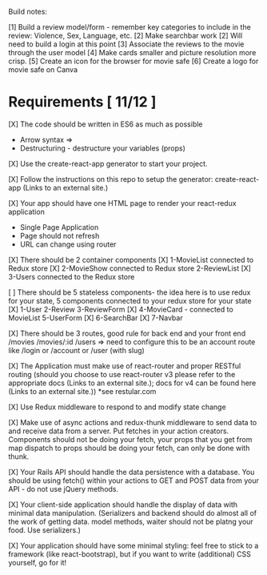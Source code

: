 Build notes:

[1] Build a review model/form - remember key categories to include in the review: Violence, Sex, Language, etc.
[2] Make searchbar work
[2] Will need to build a login at this point
[3] Associate the reviews to the movie through the user model
[4] Make cards smaller and picture resolution more crisp.
[5] Create an icon for the browser for movie safe
[6] Create a logo for movie safe on Canva

# Requirements [ 11/12 ]

[X] The code should be written in ES6 as much as possible

- Arrow syntax =>
- Destructuring - destructure your variables (props)

[X] Use the create-react-app generator to start your project.

[X] Follow the instructions on this repo to setup the generator: create-react-app (Links to an external site.)

[X] Your app should have one HTML page to render your react-redux application

- Single Page Application
- Page should not refresh
- URL can change using router

[X] There should be 2 container components
[X] 1-MovieList connected to Redux store
[X] 2-MovieShow connected to Redux store
2-ReviewList
[X] 3-Users connected to the Redux store

[ ] There should be 5 stateless components- the idea here is to use redux for your state, 5 components connected to your redux store for your state
[X] 1-User
2-Review
3-ReviewForm
[X] 4-MovieCard - connected to MovieList
5-UserForm
[X] 6-SearchBar
[X] 7-Navbar

[X] There should be 3 routes, good rule for back end and your front end
/movies
/movies/:id
/users => need to configure this to be an account route like /login or /account or /user (with slug)

[X] The Application must make use of react-router and proper RESTful routing (should you choose to use react-router v3 please refer to the appropriate docs (Links to an external site.); docs for v4 can be found here (Links to an external site.)) \*see restular.com

[X] Use Redux middleware to respond to and modify state change

[X] Make use of async actions and redux-thunk middleware to send data to and receive data from a server. Put fetches in your action creators. Components should not be doing your fetch, your props that you get from map dispatch to props should be doing your fetch, can only be done with thunk.

[X] Your Rails API should handle the data persistence with a database. You should be using fetch() within your actions to GET and POST data from your API - do not use jQuery methods.

[X] Your client-side application should handle the display of data with minimal data manipulation. (Serializers and backend should do almost all of the work of getting data. model methods, waiter should not be platng your food. Use serializers.)

[X] Your application should have some minimal styling: feel free to stick to a framework (like react-bootstrap), but if you want to write (additional) CSS yourself, go for it!
